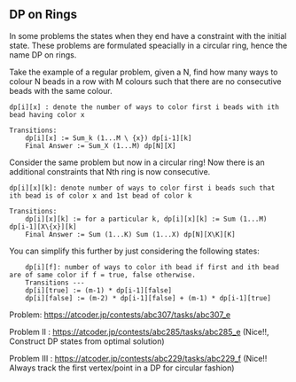 ## DP on Rings 

In some problems the states when they end have a constraint with the initial state. These problems are formulated speacially in a circular ring, hence the name DP on rings. 

Take the example of a regular problem, given a N, find how many ways to colour N beads in a row with M colours such that there are no consecutive beads with the same colour. 

```
dp[i][x] : denote the number of ways to color first i beads with ith bead having color x

Transitions: 
	dp[i][x] := Sum_k (1...M \ {x}) dp[i-1][k]
	Final Answer := Sum_X (1...M) dp[N][X] 
```

Consider the same problem but now in a circular ring! Now there is an additional constraints that Nth ring is now consecutive.


```
dp[i][x][k]: denote number of ways to color first i beads such that ith bead is of color x and 1st bead of color k

Transitions: 
	dp[i][x][k] := for a particular k, dp[i][x][k] := Sum (1...M) dp[i-1][X\{x}][k]
	Final Answer := Sum (1...K) Sum (1...X) dp[N][X\K][K]
```
You can simplify this further by just considering the following states: 

```
	dp[i][f]: number of ways to color ith bead if first and ith bead are of same color if f = true, false otherwise. 
	Transitions --- 
	dp[i][true] := (m-1) * dp[i-1][false] 
	dp[i][false] := (m-2) * dp[i-1][false] + (m-1) * dp[i-1][true]
```

Problem: https://atcoder.jp/contests/abc307/tasks/abc307_e

Problem II : https://atcoder.jp/contests/abc285/tasks/abc285_e (Nice!!, Construct DP states from optimal solution)

Problem III : https://atcoder.jp/contests/abc229/tasks/abc229_f (Nice!! Always track the first vertex/point in a DP for circular fashion)

